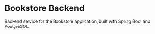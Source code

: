 # Bookstore Backend

Backend service for the Bookstore application, built with Spring Boot and PostgreSQL.